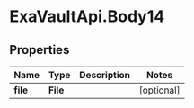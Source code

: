 # ExaVaultApi.Body14

## Properties
Name | Type | Description | Notes
------------ | ------------- | ------------- | -------------
**file** | **File** |  | [optional] 
